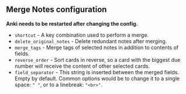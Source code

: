 ## Merge Notes configuration

**Anki needs to be restarted after changing the config.**

* `shortcut` - A key combination used to perform a merge.
* `delete_original_notes` - Delete redundant notes after merging.
* `merge_tags` - Merge tags of selected notes in addition to contents of fields.
* `reverse_order` - Sort cards in reverse, so a card with the biggest due number
will receive the content of other selected cards.
* `field_separator` - This string is inserted between the merged fields.
Empty by default. Common options would be to change it to a single space: `" "`,
or to a linebreak: `"<br>"`.
